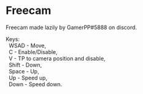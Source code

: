 # Freecam
Freecam made lazily by GamerPP#5888 on discord.

Keys:<br />
&nbsp;&nbsp;WSAD - Move,<br />
&nbsp;&nbsp;C - Enable/Disable,<br />
&nbsp;&nbsp;V - TP to camera position and disable,<br />
&nbsp;&nbsp;Shift - Down,<br />
&nbsp;&nbsp;Space - Up,<br />
&nbsp;&nbsp;Up - Speed up,<br />
&nbsp;&nbsp;Down - Speed down.<br />